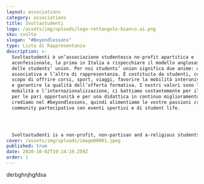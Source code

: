 ```yaml
---
layout: associations
category: associations
title: Svoltastudenti
logo: /assets/img/uploads/logo-rettangolo-bianco.ai.png
sku: svolta
slogan: "#Beyondlessons"
type: Lista di Rappresentanza
description: >-
  Svoltastudenti è un’associazione studentesca no-profit apartitica e
  aconfessionale, la prima in Italia a rispecchiare il modello anglosassone
  delle students’ union. Per noi students’ union significa due anime: una
  associativa e l’altra di rappresentanza. È costituita da studenti, con lo
  scopo di offrire corsi, sport, viaggi, favorire la mobilità interuniversitaria
  e garantire la qualità dell’offerta formativa. I nostri valori sono la
  mobilità e l’internazionalizzazione, ci battiamo costantemente per il merito,
  per le pari opportunità e per una didattica in continuo miglioramento. Infine,
  crediamo nel #beyondlessons, quindi alimentiamo le vostre passioni creando una
  community partecipativa con eventi sportivi e di student life.




  Svoltastudenti is a non-profit, non-partisan and a-religious students’ union. Meaning two coexisting souls: one associative the other representative. Our mission is to create opportunities, spread culture and implement projects. Our values are internationalization, teaching & innovation, participation, sport & student life.
cover: /assets/img/uploads/image00001.jpeg
published: true
date: 2020-10-02T19:14:19.259Z
order: 1
---
```

derbghnjhgfdsa